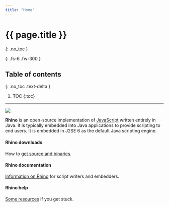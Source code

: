 ```yaml
---
title: "Home"
---
```

# {{ page.title }}
{: .no_toc }

{: .fs-6 .fw-300 }

## Table of contents
{: .no_toc .text-delta }

1. TOC
{:toc}

---
![](https://upload.wikimedia.org/wikipedia/commons/thumb/4/4f/Rhino_%28234581759%29.jpeg/512px-Rhino_%28234581759%29.jpeg)

**Rhino** is an open-source implementation of [JavaScript](https://developer.mozilla.org/en-US/docs/Web/JavaScript) written entirely in Java. It is typically embedded into Java applications to provide scripting to end users. It is embedded in J2SE 6 as the default Java scripting engine.

#### Rhino downloads

How to [get source and binaries](./_docs/releases.md).

#### Rhino documentation

[Information on Rhino](./_docs/documentation.md) for script writers and embedders.

#### Rhino help

[Some resources](community.md) if you get stuck.